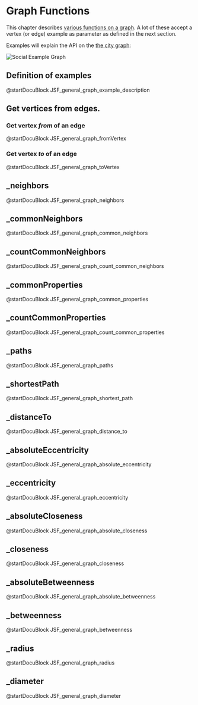 Graph Functions
===============

This chapter describes [various functions on a graph](../Graphs/README.md).
A lot of these accept a vertex (or edge) example as parameter as defined in the next section.


Examples will explain the API on the [the city graph](../Graphs/README.md#the-city-graph):

![Social Example Graph](../Graphs/cities_graph.png)


Definition of examples
----------------------

@startDocuBlock JSF_general_graph_example_description

Get vertices from edges.
------------------------

### Get vertex *from* of an edge

@startDocuBlock JSF_general_graph_fromVertex

### Get vertex *to* of an edge

@startDocuBlock JSF_general_graph_toVertex

_neighbors
----------

@startDocuBlock JSF_general_graph_neighbors

_commonNeighbors
----------------

@startDocuBlock JSF_general_graph_common_neighbors

_countCommonNeighbors
---------------------

@startDocuBlock JSF_general_graph_count_common_neighbors

_commonProperties
-----------------

@startDocuBlock JSF_general_graph_common_properties

_countCommonProperties
----------------------

@startDocuBlock JSF_general_graph_count_common_properties

_paths
------

@startDocuBlock JSF_general_graph_paths

_shortestPath
-------------

@startDocuBlock JSF_general_graph_shortest_path

_distanceTo
-----------

@startDocuBlock JSF_general_graph_distance_to

_absoluteEccentricity
---------------------

@startDocuBlock JSF_general_graph_absolute_eccentricity

_eccentricity
-------------

@startDocuBlock JSF_general_graph_eccentricity

_absoluteCloseness
------------------

@startDocuBlock JSF_general_graph_absolute_closeness

_closeness
----------

@startDocuBlock JSF_general_graph_closeness

_absoluteBetweenness
--------------------

@startDocuBlock JSF_general_graph_absolute_betweenness

_betweenness
------------

@startDocuBlock JSF_general_graph_betweenness

_radius
-------

@startDocuBlock JSF_general_graph_radius

_diameter
---------

@startDocuBlock JSF_general_graph_diameter

